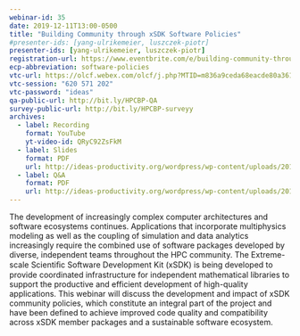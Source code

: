 ```yaml
---
webinar-id: 35
date: 2019-12-11T13:00-0500
title: "Building Community through xSDK Software Policies"
#presenter-ids: [yang-ulrikemeier, luszczek-piotr]
presenter-ids: [yang-ulrikemeier, luszczek-piotr]
registration-url: https://www.eventbrite.com/e/building-community-through-xsdk-software-policies-tickets-78632045565
ecp-abbreviation: software-policies
vtc-url: https://olcf.webex.com/olcf/j.php?MTID=m836a9ceda68eacde80a3618d603c7cb6
vtc-session: "620 571 202"
vtc-password: "ideas"
qa-public-url: http://bit.ly/HPCBP-QA
survey-public-url: http://bit.ly/HPCBP-surveyy
archives:
  - label: Recording
    format: YouTube
    yt-video-id: QRyC92ZsFkM
  - label: Slides
    format: PDF
    url: http://ideas-productivity.org/wordpress/wp-content/uploads/2019/12/webinar035-softwarepolicies.pdf
  - label: Q&A
    format: PDF
    url: http://ideas-productivity.org/wordpress/wp-content/uploads/2019/12/webinar035-softwarepolicies-qa.pdf
---
```

The development of increasingly complex computer architectures and
software ecosystems continues. Applications that incorporate
multiphysics modeling as well as the coupling of simulation and data
analytics increasingly require the combined use of software packages
developed by diverse, independent teams throughout the HPC
community. The Extreme-scale Scientiﬁc Software Development Kit (xSDK)
is being developed to provide coordinated infrastructure for
independent mathematical libraries to support the productive and
efficient development of high-quality applications. This webinar will
discuss the development and impact of xSDK community policies, which
constitute an integral part of the project and have been defined to
achieve improved code quality and compatibility across xSDK member
packages and a sustainable software ecosystem.


